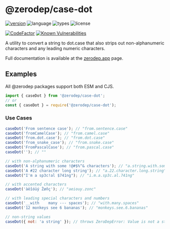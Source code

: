 # @zerodep/case-dot

[![version](https://img.shields.io/npm/v/@zerodep/case-dot?style=flat-square&color=blue)](https://www.npmjs.com/package/@zerodep/case-dot)
![language](https://img.shields.io/badge/typescript-100%25-blue?style=flat-square)
![types](https://img.shields.io/badge/types-included-blue?style=flat-square)
![license](https://img.shields.io/github/license/cdepage/zerodep?color=blue&style=flat-square)

[![CodeFactor](https://www.codefactor.io/repository/github/cdepage/zerodep/badge)](https://www.codefactor.io/repository/github/cdepage/zerodep)
[![Known Vulnerabilities](https://snyk.io/test/github/cdepage/zerodep/badge.svg)](https://snyk.io/test/github/cdepage/zerodep)

A utility to convert a string to dot.case that also strips out non-alphanumeric characters and any leading numeric characters.

Full documentation is available at the [zerodep.app](http://zerodep.app/#/case/dot) page.

## Examples

All @zerodep packages support both ESM and CJS.

```javascript
import { caseDot } from '@zerodep/case-dot';
// or
const { caseDot } = require('@zerodep/case-dot');
```

### Use Cases

```javascript
caseDot('From sentence case'); // "from.sentence.case"
caseDot('fromCamelCase'); // "from.camel.case"
caseDot('from.dot.case'); // "from.dot.case"
caseDot('from_snake_case'); // "from.snake.case"
caseDot('FromPascalCase'); // "from.pascal.case"
caseDot(''); // ""

// with non-alphanumeric characters
caseDot('A string with some !@#$%^& characters'); // "a.string.with.some.characters"
caseDot('A #22 character long string'); // "a.22.character.long.string"
caseDot("I'm a sp3c!al $741ng"); // "i.m.a.sp3c.al.741ng"

// with accented characters
caseDot('àëîóüý Žøñç'); // "aeiouy.zonc"

// with leading special characters and numbers
caseDot('__with    many --- spaces'); // "with.many.spaces"
caseDot('12 monkeys see 6 bananas'); // "monkeys.see.6.bananas"

// non-string values
caseDot({ not: 'a string' }); // throws ZeroDepError: Value is not a string
```
